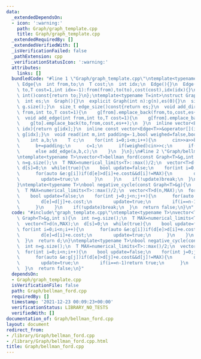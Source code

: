 ```yaml
---
data:
  _extendedDependsOn:
  - icon: ':warning:'
    path: Graph/graph_template.cpp
    title: Graph/graph_template.cpp
  _extendedRequiredBy: []
  _extendedVerifiedWith: []
  _isVerificationFailed: false
  _pathExtension: cpp
  _verificationStatusIcon: ':warning:'
  attributes:
    links: []
  bundledCode: "#line 1 \"Graph/graph_template.cpp\"\ntemplate<typename T=int>\nstruct\
    \ Edge{\n  int from,to;\n  T cost;\n  int idx;\n  Edge(){}\n  Edge(int from,int\
    \ to,T cost=1,int idx=-1):from(from),to(to),cost(cost),idx(idx){}\n  operator\
    \ int()const{return to;}\n};\ntemplate<typename T=int>\nstruct Graph{\n  vector<vector<Edge>>g;\n\
    \  int es;\n  Graph(){}\n  explicit Graph(int n):g(n),es(0){}\n  size_t size()const{return\
    \ g.size();}\n  size_t edge_size()const{return es;}\n  void add_directed_edge(int\
    \ from,int to,T cost=1){\n    g[from].emplace_back(from,to,cost,es++);\n  }\n\
    \  void add_edge(int from,int to,T cost=1){\n    g[from].emplace_back(from,to,cost,es);\n\
    \    g[to].emplace_back(to,from,cost,es++);\n  }\n  inline vector<Edge<T>>&operator[](int\
    \ idx){return g[idx];}\n  inline const vector<Edge<T>>&operator[](int idx)const{return\
    \ g[idx];}\n  void read(int m,int padding=-1,bool weighed=false,bool direct=false){\n\
    \    int a,b;\n    T c;\n    for(int i=0;i<m;i++){\n      cin>>a>>b;\n      a+=padding;\n\
    \      b+=padding;\n      c=1;\n      if(weighed)cin>>c;\n      if(direct)add_directed_edge(a,b,c);\n\
    \      else add_edge(a,b,c);\n    }\n  }\n};\n#line 2 \"Graph/bellman_ford.cpp\"\
    \ntemplate<typename T>\nvector<T>bellman_ford(const Graph<T>&g,int s){\n  int\
    \ n=g.size();\n  T MAX=numerical_limits<T>::max()/2;\n  vector<T>d(n,MAX);\n \
    \ d[s]=0;\n  while(true){\n    bool update=false;\n    for(int i=0;i<n;i++){\n\
    \      for(auto &e:g[i])if(d[e]>d[i]+e.cost&&d[i]!=MAX){\n        d[e]=d[i]+e.cost;\n\
    \        update=true;\n      }\n    }\n    if(!update)break;\n  }\n  return d;\n\
    }\ntemplate<typename T>\nbool negative_cycle(const Graph<T>&g){\n  int n=g.size();\n\
    \  T MAX=numerical_limits<T>::max()/2;\n  vector<T>d(n,MAX);\n  for(int i=0;i<n;i++){\n\
    \    bool update=false;\n    for(int j=0;j<n;j++){\n      for(auto &e:g[j])if(d[e]>d[j]+e.cost&&d[j]!=MAX){\n\
    \        d[e]=d[j]+e.cost;\n        update=true;\n        if(i==n-1)return true;\n\
    \      }\n    }\n    if(!update)break;\n  }\n  return false;\n}\n"
  code: "#include\"graph_template.cpp\"\ntemplate<typename T>\nvector<T>bellman_ford(const\
    \ Graph<T>&g,int s){\n  int n=g.size();\n  T MAX=numerical_limits<T>::max()/2;\n\
    \  vector<T>d(n,MAX);\n  d[s]=0;\n  while(true){\n    bool update=false;\n   \
    \ for(int i=0;i<n;i++){\n      for(auto &e:g[i])if(d[e]>d[i]+e.cost&&d[i]!=MAX){\n\
    \        d[e]=d[i]+e.cost;\n        update=true;\n      }\n    }\n    if(!update)break;\n\
    \  }\n  return d;\n}\ntemplate<typename T>\nbool negative_cycle(const Graph<T>&g){\n\
    \  int n=g.size();\n  T MAX=numerical_limits<T>::max()/2;\n  vector<T>d(n,MAX);\n\
    \  for(int i=0;i<n;i++){\n    bool update=false;\n    for(int j=0;j<n;j++){\n\
    \      for(auto &e:g[j])if(d[e]>d[j]+e.cost&&d[j]!=MAX){\n        d[e]=d[j]+e.cost;\n\
    \        update=true;\n        if(i==n-1)return true;\n      }\n    }\n    if(!update)break;\n\
    \  }\n  return false;\n}"
  dependsOn:
  - Graph/graph_template.cpp
  isVerificationFile: false
  path: Graph/bellman_ford.cpp
  requiredBy: []
  timestamp: '2021-12-23 00:09:23+00:00'
  verificationStatus: LIBRARY_NO_TESTS
  verifiedWith: []
documentation_of: Graph/bellman_ford.cpp
layout: document
redirect_from:
- /library/Graph/bellman_ford.cpp
- /library/Graph/bellman_ford.cpp.html
title: Graph/bellman_ford.cpp
---
```

